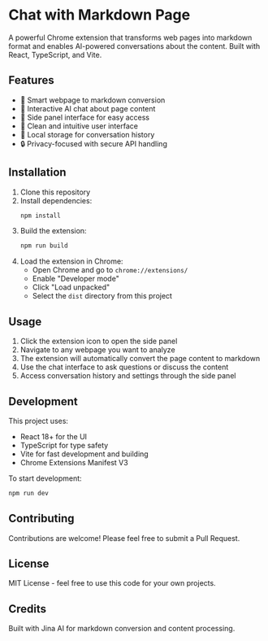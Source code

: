 # Chat with Markdown Page

A powerful Chrome extension that transforms web pages into markdown format and enables AI-powered conversations about the content. Built with React, TypeScript, and Vite.

## Features

- 🔄 Smart webpage to markdown conversion
- 💬 Interactive AI chat about page content
- 📑 Side panel interface for easy access
- 🎨 Clean and intuitive user interface
- 💾 Local storage for conversation history
- 🔒 Privacy-focused with secure API handling

## Installation

1. Clone this repository
2. Install dependencies:
   ```bash
   npm install
   ```
3. Build the extension:
   ```bash
   npm run build
   ```
4. Load the extension in Chrome:
   - Open Chrome and go to `chrome://extensions/`
   - Enable "Developer mode"
   - Click "Load unpacked"
   - Select the `dist` directory from this project

## Usage

1. Click the extension icon to open the side panel
2. Navigate to any webpage you want to analyze
3. The extension will automatically convert the page content to markdown
4. Use the chat interface to ask questions or discuss the content
5. Access conversation history and settings through the side panel

## Development

This project uses:
- React 18+ for the UI
- TypeScript for type safety
- Vite for fast development and building
- Chrome Extensions Manifest V3

To start development:
```bash
npm run dev
```

## Contributing

Contributions are welcome! Please feel free to submit a Pull Request.

## License

MIT License - feel free to use this code for your own projects.

## Credits

Built with Jina AI for markdown conversion and content processing.
